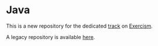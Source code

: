 # Java
This is a new repository for the dedicated [track](https://exercism.org/tracks/java) on [Exercism](https://exercism.org/).

A legacy repository is available [here](https://github.com/Dyrits/-ARCHIVE-EXERCISM/tree/master/java).